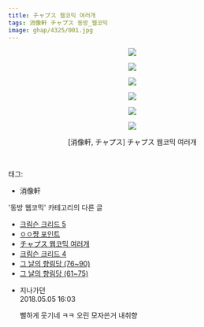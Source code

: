 ```yaml
---
title: チャプス 웹코믹 여러개
tags: 消像軒 チャプス 동방_웹코믹
image: ghap/4325/001.jpg
---
```

<div class="article">
<p style="text-align: center; clear: none; float: none;"><img src="{{ site.nasurl }}/ghap/4325/001.jpg"/></p>
<p style="text-align: center; clear: none; float: none;"><img src="{{ site.nasurl }}/ghap/4325/002.jpg"/></p>
<p style="text-align: center; clear: none; float: none;"><img src="{{ site.nasurl }}/ghap/4325/003.jpg"/></p>
<p style="text-align: center; clear: none; float: none;"><img src="{{ site.nasurl }}/ghap/4325/004.jpg"/></p>
<p style="text-align: center; clear: none; float: none;"><img src="{{ site.nasurl }}/ghap/4325/005.jpg"/></p>
<p style="text-align: center; clear: none; float: none;"><img src="{{ site.nasurl }}/ghap/4325/006.jpg"/></p>
<p style="text-align: center; clear: none; float: none;">[消像軒, チャプス] チャプス 웹코믹 여러개</p>
<p><br/></p>
</div><div class="tagTrail">
<p>태그: </p>
<ul>
<li>消像軒</li>
</ul>
</div><div class="another">
<p>'동방 웹코믹' 카테고리의 다른 글</p>
<ul>
<li><a href="/2018-05-07-ghap_4351">크림슨 크리드 5</a></li>
<li><a href="/2018-04-24-ghap_4327">ㅇㅇ쨩 포인트</a></li>
<li><a href="/2018-04-24-ghap_4325">チャプス 웹코믹 여러개</a></li>
<li><a href="/2018-04-24-ghap_4323">크림슨 크리드 4</a></li>
<li><a href="/2018-04-20-ghap_4318">그 날의 향림당 (76~90)</a></li>
<li><a href="/2018-04-20-ghap_4317">그 날의 향림당 (61~75)</a></li>
</ul>
</div><div class="cb_module cb_fluid">
<div class="cb_wrt cb_profile">
<div class="comment">
<ul>
<li class="cb_thumb_off" id="comment15250943">
<div class="cb_comment_area">
<div class="cb_info_area">
<div class="cb_section">
<span class="cb_nick_name">지나가던</span>
</div>
<div class="cb_section">
<span class="cb_date">2018.05.05 16:03 </span>
</div>
</div>
<div class="cb_dsc_comment">
<p class="cb_dsc">
											뻘하게 웃기네 ㅋㅋ 오린 모자쓴거 내취향
										</p>
</div>
</div></li>
</ul>
</div>
</div><!-- commentList close -->
</div>